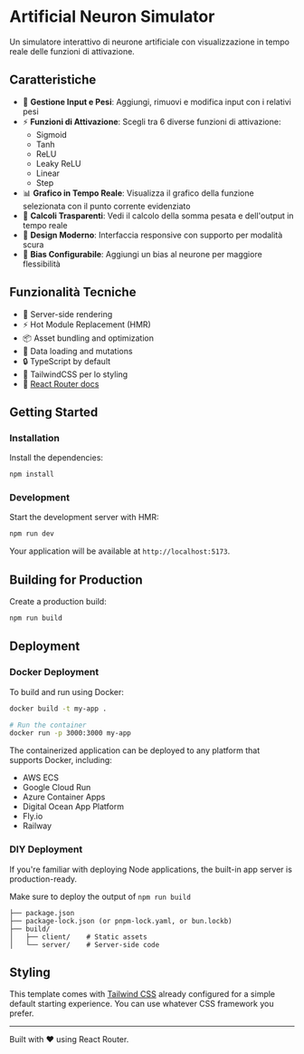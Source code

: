 # Artificial Neuron Simulator

Un simulatore interattivo di neurone artificiale con visualizzazione in tempo reale delle funzioni di attivazione.

## Caratteristiche

- 🧠 **Gestione Input e Pesi**: Aggiungi, rimuovi e modifica input con i relativi pesi
- ⚡ **Funzioni di Attivazione**: Scegli tra 6 diverse funzioni di attivazione:
  - Sigmoid
  - Tanh
  - ReLU
  - Leaky ReLU
  - Linear
  - Step
- 📊 **Grafico in Tempo Reale**: Visualizza il grafico della funzione selezionata con il punto corrente evidenziato
- 🎯 **Calcoli Trasparenti**: Vedi il calcolo della somma pesata e dell'output in tempo reale
- 🎨 **Design Moderno**: Interfaccia responsive con supporto per modalità scura
- 🔧 **Bias Configurabile**: Aggiungi un bias al neurone per maggiore flessibilità

## Funzionalità Tecniche

- 🚀 Server-side rendering
- ⚡️ Hot Module Replacement (HMR)
- 📦 Asset bundling and optimization
- 🔄 Data loading and mutations
- 🔒 TypeScript by default
- 🎉 TailwindCSS per lo styling
- 📖 [React Router docs](https://reactrouter.com/)

## Getting Started

### Installation

Install the dependencies:

```bash
npm install
```

### Development

Start the development server with HMR:

```bash
npm run dev
```

Your application will be available at `http://localhost:5173`.

## Building for Production

Create a production build:

```bash
npm run build
```

## Deployment

### Docker Deployment

To build and run using Docker:

```bash
docker build -t my-app .

# Run the container
docker run -p 3000:3000 my-app
```

The containerized application can be deployed to any platform that supports Docker, including:

- AWS ECS
- Google Cloud Run
- Azure Container Apps
- Digital Ocean App Platform
- Fly.io
- Railway

### DIY Deployment

If you're familiar with deploying Node applications, the built-in app server is production-ready.

Make sure to deploy the output of `npm run build`

```
├── package.json
├── package-lock.json (or pnpm-lock.yaml, or bun.lockb)
├── build/
│   ├── client/    # Static assets
│   └── server/    # Server-side code
```

## Styling

This template comes with [Tailwind CSS](https://tailwindcss.com/) already configured for a simple default starting experience. You can use whatever CSS framework you prefer.

---

Built with ❤️ using React Router.
